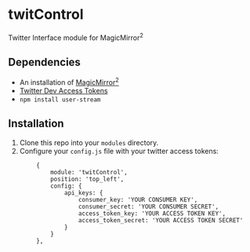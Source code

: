 # twitControl
Twitter Interface module for MagicMirror<sup>2</sup>

## Dependencies
  * An installation of [MagicMirror<sup>2</sup>](https://github.com/MichMich/MagicMirror)
  * [Twitter Dev Access Tokens](https://dev.twitter.com/oauth/overview/application-owner-access-tokens)
  * `npm install user-stream`

## Installation
 1. Clone this repo into your `modules` directory.
 2. Configure your `config.js` file with your twitter access tokens:
 
```
		{
			module: 'twitControl',
			position: 'top_left',
			config: {
				api_keys: {
					consumer_key: 'YOUR CONSUMER KEY',
					consumer_secret: 'YOUR CONSUMER SECRET',
					access_token_key: 'YOUR ACCESS TOKEN KEY',
					access_token_secret: 'YOUR ACCESS TOKEN SECRET'
				}
			}
		},
```
 
